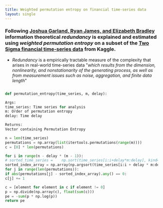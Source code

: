 ```yaml
---
title: Weighted permutation entropy on financial time-series data
layout: single
---
```


### Following [Joshua Garland, Ryan James, and Elizabeth Bradley](http://journals.aps.org/pre/abstract/10.1103/PhysRevE.90.052910) information theoretical _redundancy_ is explained and estimated using _weighted permutation entropy_ on a subset of the [Two Sigma financial time-series data](https://www.kaggle.com/c/two-sigma-financial-modeling) from Kaggle. 

- _Redundancy_ is a empirically tractable measure of the complexity that arises in real-world time-series data "_which results from the dimension, nonlinearity, and nonstationarity of the generating process, as well as from measurement issues such as noise, aggregation, and finite data length_"


~~~python

def permutation_entropy(time_series, m, delay):

Args:
time_series: Time series for analysis
m: Order of permutation entropy
delay: Time delay

Returns:
Vector containing Permutation Entropy

n = len(time_series)
permutations = np.array(list(itertools.permutations(range(m))))
c = [0] * len(permutations)

for i in range(n - delay * (m - 1)):
# sorted_time_series =    np.sort(time_series[i:i+delay*m:delay], kind='quicksort')
sorted_index_array = np.array(np.argsort(time_series[i:i + delay * m:delay], kind='quicksort'))
for j in range(len(permutations)):
if abs(permutations[j] - sorted_index_array).any() == 0:
c[j] += 1

c = [element for element in c if element != 0]
p = np.divide(np.array(c), float(sum(c)))
pe = -sum(p * np.log(p))
return pe

~~~



